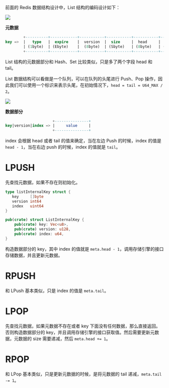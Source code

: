 前面的 Redis 数据结构设计中，List 结构的编码设计如下：

![](Pasted%20image%2020230529201112.png)


**元数据**

```sql
        +----------+------------+-----------+-----------+-----------+-----------+
key =>  |   type   |  expire    |  version  |  size     |  head     |  tail     |
        | (1byte)  | (Ebyte)    |  (8byte)  | (Sbyte)   | (8byte)   | (8byte)   |
        +----------+------------+-----------+-----------+-----------+-----------+
```

List 结构的元数据部分和 Hash、Set 比较类似，只是多了两个字段 head 和 tail。

List 数据结构可以看做是一个队列，可以在队列的头尾进行 Push、Pop 操作，因此我们可以使用一个标识来表示头尾，在初始情况下，`head = tail = U64_MAX / 2`。

![](Pasted%20image%2020230529201209.png)

**数据部分**

```sql
                     +---------------+
key|version|index => |     value     |
                     +---------------+
```

index 会根据 head 或者 tail 的值来确定，当在左边 Push 的时候，index 的值是 `head - 1`，当在右边 push 的时候，index 的值就是 `tail`。

# LPUSH
先查找元数据，如果不存在则初始化。

```go
type listInternalKey struct {
   key     []byte
   version int64
   index   uint64
}
```

```rust
pub(crate) struct ListInternalKey {
    pub(crate) key: Vec<u8>,
    pub(crate) version: u128,
    pub(crate) index: u64,
}
```

构造数据部分的 key，其中 index 的值就是 `meta.head - 1`，调用存储引擎的接口存储数据，并且更新元数据。

# RPUSH
和 LPush 基本类似，只是 index 的值是 `meta.tail`。

# LPOP
先查找元数据，如果元数据不存在或者 key 下面没有任何数据，那么直接返回。
否则构造数据部分的 key，并且调用存储引擎的接口获取值。然后需要更新元数据，元数据的 size 需要递减，然后 `meta.head += 1`。

# RPOP
和 LPop 基本类似，只是更新元数据的时候，是将元数据的 tail 递减，`meta.tail -= 1`。
